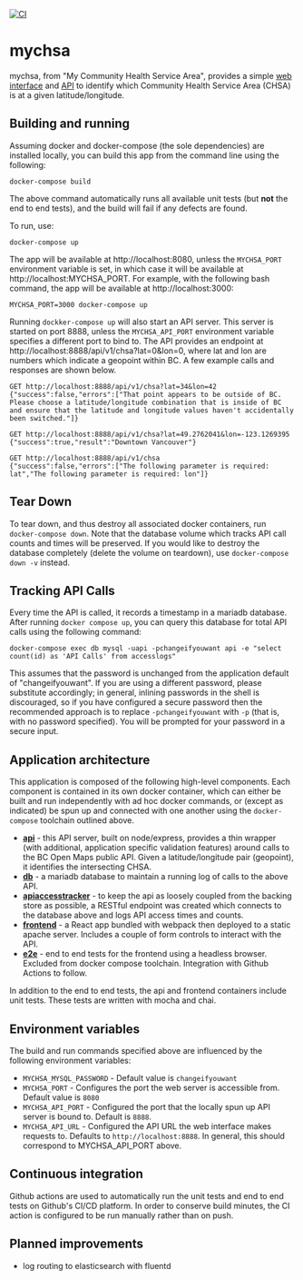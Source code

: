 [![CI](https://github.com/textninja/mychsa/actions/workflows/main.yml/badge.svg)](https://github.com/textninja/mychsa/actions/workflows/main.yml)

# mychsa

mychsa, from "My Community Health Service Area", provides a simple [web
interface](/frontend) and [API](/api) to identify which Community Health Service Area (CHSA)
is at a given latitude/longitude.

## Building and running

Assuming docker and docker-compose (the sole dependencies) are installed locally, you can
build this app from the command line using the following:

    docker-compose build
    
The above command automatically runs all available unit tests (but **not** the end to end tests), and the build will fail if any defects are found.

To run, use:

    docker-compose up

The app will be available at http://localhost:8080, unless the `MYCHSA_PORT` environment variable is set, in which case it will be available at http://localhost:MYCHSA_PORT. For example, with the following bash command, the app will be available at http://localhost:3000:

    MYCHSA_PORT=3000 docker-compose up

Running `dockker-compose up` will also start an API server. This server is started on port 8888, unless the `MYCHSA_API_PORT` environment variable specifies a different port to bind to. The API provides an endpoint at http://localhost:8888/api/v1/chsa?lat=0&lon=0, where lat and lon are numbers which indicate a geopoint within BC. A few example calls and responses are shown below.


    GET http://localhost:8888/api/v1/chsa?lat=34&lon=42
    {"success":false,"errors":["That point appears to be outside of BC. Please choose a latitude/longitude combination that is inside of BC and ensure that the latitude and longitude values haven't accidentally been switched."]}

    GET http://localhost:8888/api/v1/chsa?lat=49.2762041&lon=-123.1269395
    {"success":true,"result":"Downtown Vancouver"}

    GET http://localhost:8888/api/v1/chsa
    {"success":false,"errors":["The following parameter is required: lat","The following parameter is required: lon"]}

## Tear Down

To tear down, and thus destroy all associated docker containers, run `docker-compose down`. Note that the database volume which tracks API call counts and times will be preserved. If you would like to destroy the database completely (delete the volume on teardown), use `docker-compose down -v` instead.

## Tracking API Calls

Every time the API is called, it records a timestamp in a mariadb database. After running
`docker compose up`, you can query this database for total API calls using the following command:

    docker-compose exec db mysql -uapi -pchangeifyouwant api -e "select count(id) as 'API Calls' from accesslogs"

This assumes that the password is unchanged from the application default of "changeifyouwant".
If you are using a different password, please substitute accordingly; in general, inlining passwords in the shell is discouraged, so if you have configured a secure password then the recommended approach is to replace `-pchangeifyouwant` with `-p` (that is, with no password specified). You will be prompted for your password in a secure input.


## Application architecture

This application is composed of the following high-level components. Each component
is contained in its own docker container, which can either be built and run
independently with ad hoc docker commands, or (except as indicated) be spun up and connected with one another using the `docker-compose` toolchain outlined above.

 - [**api**](/api) - this API server, built on node/express, provides a thin wrapper
  (with additional, application specific validation features) around calls to the BC Open Maps public API. Given a latitude/longitude pair (geopoint), it identifies the intersecting CHSA.
 - [**db**](/db) - a mariadb database to maintain a running log of calls to the above API.
 - [**apiaccesstracker**](/apiaccesstracker) - to keep the api as loosely coupled from the backing store as possible, a RESTful endpoint was created which connects to the database above and logs API access times and counts.
 - [**frontend**](/frontend) - a React app bundled with webpack then deployed to a static apache server. Includes a couple of form controls to interact with the API.
 - [**e2e**](/e2e) - end to end tests for the frontend using a headless browser. Excluded from docker compose toolchain. Integration with Github Actions to follow.

In addition to the end to end tests, the api and frontend containers include 
unit tests. These tests are written with mocha and chai.

## Environment variables

The build and run commands specified above are influenced by the following environment variables:

  - `MYCHSA_MYSQL_PASSWORD` - Default value is `changeifyouwant`
  - `MYCHSA_PORT` - Configures the port the web server is accessible from. Default value is `8080`
  - `MYCHSA_API_PORT` - Configured the port that the locally spun up API server is bound to. Default is `8888`.
  - `MYCHSA_API_URL` - Configured the API URL the web interface makes requests to. Defaults to `http://localhost:8888`. In general, this should correspond to MYCHSA_API_PORT above.

## Continuous integration

Github actions are used to automatically run the unit tests and end to end tests on Github's CI/CD platform. In order to conserve build minutes, the CI action is configured to be run manually rather than on push.

## Planned improvements

 - log routing to elasticsearch with fluentd
